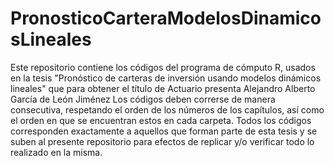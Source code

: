 # PronosticoCarteraModelosDinamicosLineales
Este repositorio contiene los códigos del programa de cómputo R, usados en la tesis "Pronóstico de carteras de inversión usando modelos dinámicos lineales" que para obtener el título de Actuario presenta Alejandro Alberto García de León Jiménez
Los códigos deben correrse de manera consecutiva, respetando el orden de los números de los capítulos, así como el orden en que se encuentran estos en cada carpeta.
Todos los códigos corresponden exactamente a aquellos que forman parte de esta tesis y se suben al presente repositorio para efectos de replicar y/o verificar todo lo realizado en la misma.
